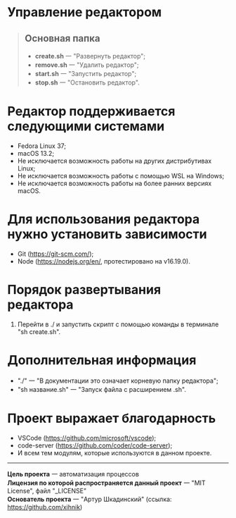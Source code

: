 # Управление редактором
> ## Основная папка
> - **create.sh** ⼀ "Развернуть редактор";  
> - **remove.sh** ⼀ "Удалить редактор";  
> - **start.sh** ⼀ "Запустить редактор";  
> - **stop.sh** ⼀ "Остановить редактор".  

# Редактор поддерживается следующими системами
- Fedora Linux 37;  
- macOS 13.2;  
- Не исключается возможность работы на других дистрибутивах Linux;  
- Не исключается возможность работы с помощью WSL на Windows;  
- Не исключается возможность работы на более ранних версиях macOS.  

# Для использования редактора нужно установить зависимости
- Git (https://git-scm.com/);  
- Node (https://nodejs.org/en/, протестировано на v16.19.0).  

# Порядок развертывания редактора
1. Перейти в ./ и запустить скрипт с помощью команды в терминале "sh create.sh".  

# Дополнительная информация
- "./" ⼀ "В документации это означает корневую папку редактора";  
- "sh название.sh" ⼀ "Запуск файла с расширением .sh".  

# Проект выражает благодарность
- VSCode (https://github.com/microsoft/vscode);  
- code-server (https://github.com/coder/code-server);  
- И всем тем модулям, которые используются в данном проекте.  

---

**Цель проекта** ⼀ автоматизация процессов  
**Лицензия по которой распространяется данный проект** ⼀ "MIT License", файл "_LICENSE"  
**Основатель проекта** ⼀ "Артур Шкадинский" (ссылка: https://github.com/xihnik)  
